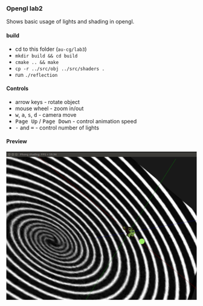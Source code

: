 ### Opengl lab2

Shows basic usage of lights and shading in opengl.

#### build
 
 - cd to this folder (`au-cg/lab3`)
 - `mkdir build && cd build`
 - `cmake .. && make`
 - `cp -r ../src/obj ../src/shaders .`
 - run `./reflection`


#### Controls

 * arrow keys - rotate object
 * mouse wheel - zoom in/out
 * <kbd>w</kbd>, <kbd>a</kbd>, <kbd>s</kbd>, <kbd>d</kbd> - camera move
 * <kbd>Page Up</kbd> / <kbd>Page Down</kbd> - control animation speed
 * <kbd>-</kbd> and <kbd>=</kbd> - control number of lights
 
 
#### Preview

![alt tag](https://github.com/AntonGitName/au-cg/blob/master/lab3/lab3-screenshot.png?raw=true "Phong shading") 